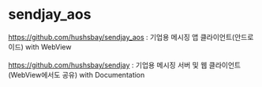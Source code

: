# sendjay_aos

https://github.com/hushsbay/sendjay_aos : 기업용 메시징 앱 클라이언트(안드로이드) with WebView<br/><br/>
<https://github.com/hushsbay/sendjay> : 기업용 메시징 서버 및 웹 클라이언트 (WebView에서도 공유) with Documentation


